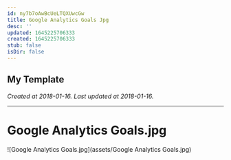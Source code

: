 ```yaml
---
id: ny7b7oAwBcUeLTQXUwcGw
title: Google Analytics Goals Jpg
desc: ''
updated: 1645225706333
created: 1645225706333
stub: false
isDir: false
---
```

My Template
---

_Created at 2018-01-16._
_Last updated at 2018-01-16._




---

# Google Analytics Goals.jpg


![Google Analytics Goals.jpg](assets/Google Analytics Goals.jpg)

